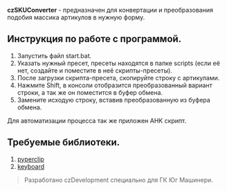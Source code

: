 **czSKUConverter** - предназначен для конвертации и преобразования подобия массика артикулов в нужную форму.

## Инструкция по работе с программой.
1. Запустить файл start.bat.
2. Указать нужный пресет, пресеты находятся в папке scripts (если её нет, создайте и поместите в неё скрипты-пресеты).
3. После загрузки скрипта-пресета, скопируйте строку с артикулами.
4. Нажмите Shift, в консоли отобразится преобразованный вариант строки, а так же он поместится в буфер обмена.
5. Замените исходую строку, вставив преобразованную из буфера обмена.

Для автоматизации процесса так же приложен AHK скрипт.

## Требуемые библиотеки.
1. [pyperclip](https://pypi.org/project/pyperclip/)
2. [keyboard](https://pypi.org/project/keyboard/)

> Разработано czDevelopment специально для ГК Юг Машинери.
